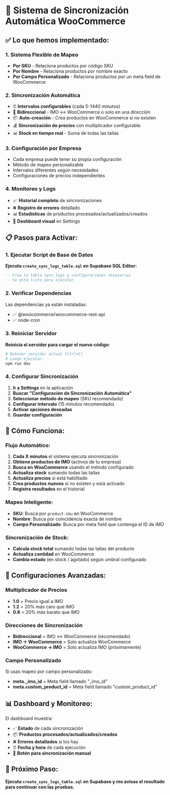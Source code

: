 # 🚀 Sistema de Sincronización Automática WooCommerce

## ✅ Lo que hemos implementado:

### 1. **Sistema Flexible de Mapeo**

- **Por SKU** - Relaciona productos por código SKU
- **Por Nombre** - Relaciona productos por nombre exacto
- **Por Campo Personalizado** - Relaciona productos por un meta field de WooCommerce

### 2. **Sincronización Automática**

- ⏰ **Intervalos configurables** (cada 5-1440 minutos)
- 🔄 **Bidireccional** - IMO ↔ WooCommerce o solo en una dirección
- 📦 **Auto-creación** - Crea productos en WooCommerce si no existen
- 💰 **Sincronización de precios** con multiplicador configurable
- 📊 **Stock en tiempo real** - Suma de todas las tallas

### 3. **Configuración por Empresa**

- Cada empresa puede tener su propia configuración
- Método de mapeo personalizable
- Intervalos diferentes según necesidades
- Configuraciones de precios independientes

### 4. **Monitoreo y Logs**

- 📈 **Historial completo** de sincronizaciones
- ❌ **Registro de errores** detallado
- 📊 **Estadísticas** de productos procesados/actualizados/creados
- 🎯 **Dashboard visual** en Settings

## 📋 Pasos para Activar:

### 1. Ejecutar Script de Base de Datos

**Ejecuta `create_sync_logs_table.sql` en Supabase SQL Editor:**

```sql
-- Crea la tabla sync_logs y configuraciones necesarias
-- Ya está listo para ejecutar
```

### 2. Verificar Dependencias

Las dependencias ya están instaladas:

- ✅ @woocommerce/woocommerce-rest-api
- ✅ node-cron

### 3. Reiniciar Servidor

**Reinicia el servidor para cargar el nuevo código:**

```bash
# Detener servidor actual (Ctrl+C)
# Luego ejecutar:
npm run dev
```

### 4. Configurar Sincronización

1. **Ir a Settings** en la aplicación
2. **Buscar "Configuración de Sincronización Automática"**
3. **Seleccionar método de mapeo** (SKU recomendado)
4. **Configurar intervalo** (15 minutos recomendado)
5. **Activar opciones deseadas**
6. **Guardar configuración**

## 🎯 Cómo Funciona:

### Flujo Automático:

1. **Cada X minutos** el sistema ejecuta sincronización
2. **Obtiene productos de IMO** (activos de tu empresa)
3. **Busca en WooCommerce** usando el método configurado
4. **Actualiza stock** sumando todas las tallas
5. **Actualiza precios** si está habilitado
6. **Crea productos nuevos** si no existen y está activado
7. **Registra resultados** en el historial

### Mapeo Inteligente:

- **SKU**: Busca por `product.sku` en WooCommerce
- **Nombre**: Busca por coincidencia exacta de nombre
- **Campo Personalizado**: Busca por meta field que contenga el ID de IMO

### Sincronización de Stock:

- **Calcula stock total** sumando todas las tallas del producto
- **Actualiza cantidad** en WooCommerce
- **Cambia estado** (en stock / agotado) según umbral configurado

## 🔧 Configuraciones Avanzadas:

### Multiplicador de Precios

- **1.0** = Precio igual a IMO
- **1.2** = 20% más caro que IMO
- **0.8** = 20% más barato que IMO

### Direcciones de Sincronización

- **Bidireccional** = IMO ↔ WooCommerce (recomendado)
- **IMO → WooCommerce** = Solo actualiza WooCommerce
- **WooCommerce → IMO** = Solo actualiza IMO (próximamente)

### Campo Personalizado

Si usas mapeo por campo personalizado:

- **meta.\_imo_id** = Meta field llamado "\_imo_id"
- **meta.custom_product_id** = Meta field llamado "custom_product_id"

## 📊 Dashboard y Monitoreo:

El dashboard muestra:

- ✅ **Estado** de cada sincronización
- 📦 **Productos procesados/actualizados/creados**
- ❌ **Errores detallados** si los hay
- ⏰ **Fecha y hora** de cada ejecución
- 🔄 **Botón para sincronización manual**

## 🚨 Próximo Paso:

**Ejecuta `create_sync_logs_table.sql` en Supabase y me avisas el resultado para continuar con las pruebas.**
